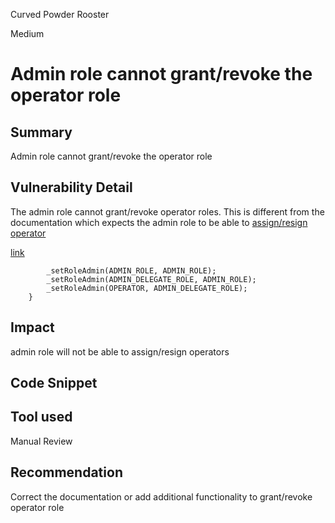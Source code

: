 Curved Powder Rooster

Medium

# Admin role cannot grant/revoke the operator role

## Summary
Admin role cannot grant/revoke the operator role

## Vulnerability Detail
The admin role cannot grant/revoke operator roles. This is different from the documentation which expects the admin role to be able to [assign/resign operator](https://mellowprotocol.notion.site/Role-model-and-actors-90898e3f3af84094922ca6c79d05ac03)

[link](https://github.com/sherlock-audit/2024-06-mellow/blob/26aa0445ec405a4ad637bddeeedec4efe1eba8d2/mellow-lrt/src/utils/DefaultAccessControl.sol#L23-L26)
```solidity
        _setRoleAdmin(ADMIN_ROLE, ADMIN_ROLE);
        _setRoleAdmin(ADMIN_DELEGATE_ROLE, ADMIN_ROLE);
        _setRoleAdmin(OPERATOR, ADMIN_DELEGATE_ROLE);
    }
```

## Impact
admin role will not be able to assign/resign operators

## Code Snippet

## Tool used
Manual Review

## Recommendation
Correct the documentation or add additional functionality to grant/revoke operator role